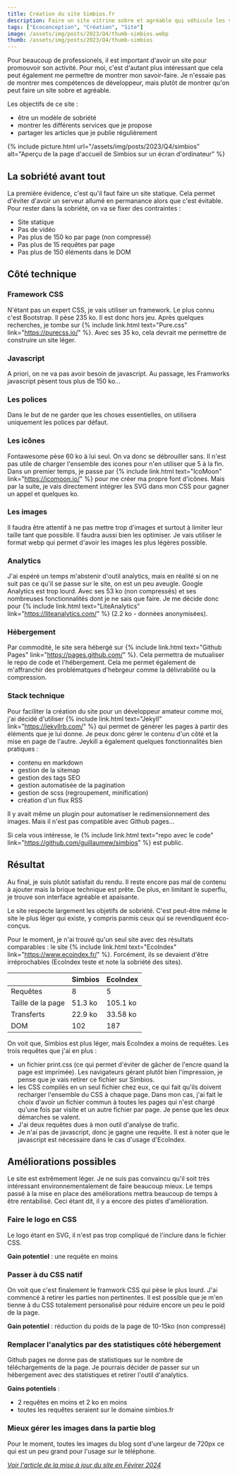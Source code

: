 ```yaml
---
title: Création du site Simbios.fr
description: Faire un site vitrine sobre et agréable qui véhicule les valeurs de Simbios.
tags: ["Ecoconception", "Création", "Site"]
image: /assets/img/posts/2023/Q4/thumb-simbios.webp
thumb: /assets/img/posts/2023/Q4/thumb-simbios
---
```


Pour beaucoup de professionels, il est important d'avoir un site pour promouvoir son activité. Pour moi, c'est d'autant plus intéressant que cela peut également me permettre de montrer mon savoir-faire. Je n'essaie pas de montrer mes compétences de développeur, mais plutôt de montrer qu'on peut faire un site sobre et agréable.

Les objectifs de ce site :
- être un modèle de sobriété
- montrer les différents services que je propose
- partager les articles que je publie régulièrement

{% include picture.html 
    url="/assets/img/posts/2023/Q4/simbios"
    alt="Aperçu de la page d'accueil de Simbios sur un écran d'ordinateur"
 %}

## La sobriété avant tout

La première évidence, c'est qu'il faut faire un site statique. Cela permet d'éviter d'avoir un serveur allumé en permanance alors que c'est évitable.
Pour rester dans la sobriété, on va se fixer des contraintes :
- Site statique
- Pas de vidéo
- Pas plus de 150 ko par page (non compressé)
- Pas plus de 15 requêtes par page
- Pas plus de 150 éléments dans le DOM

## Côté technique

### Framework CSS
N'étant pas un expert CSS, je vais utiliser un framework. Le plus connu c'est Bootstrap. Il pèse 235 ko. Il est donc hors jeu. Après quelques recherches, je tombe sur {% include link.html text="Pure.css" link="https://purecss.io/" %}. Avec ses 35 ko, cela devrait me permettre de construire un site léger. 

### Javascript
A priori, on ne va pas avoir besoin de javascript.
Au passage, les Framworks javascript pèsent tous plus de 150 ko...

### Les polices
Dans le but de ne garder que les choses essentielles, on utilisera uniquement les polices par défaut. 

### Les icônes
Fontawesome pèse 60 ko à lui seul. On va donc se débrouiller sans. Il n'est pas utile de charger l'ensemble des icones pour n'en utiliser que 5 à la fin. Dans un premier temps, je passe par {% include link.html text="IcoMoon" link="https://icomoon.io/" %} pour me créer ma propre font d'icônes. Mais par la suite, je vais directement intégrer les SVG dans mon CSS pour gagner un appel et quelques ko.

### Les images
Il faudra être attentif à ne pas mettre trop d'images et surtout à limiter leur taille tant que possible. Il faudra aussi bien les optimiser. Je vais utiliser le format webp qui permet d'avoir les images les plus légères possible.

### Analytics 
J'ai espéré un temps m'abstenir d'outil analytics, mais en réalité si on ne suit pas ce qu'il se passe sur le site, on est un peu aveugle.
Google Analytics est trop lourd. Avec ses 53 ko (non compressés) et ses nombreuses fonctionnalités dont je ne sais que faire. Je me décide donc pour {% include link.html text="LiteAnalytics" link="https://liteanalytics.com/" %} (2.2 ko - données anonymisées).

### Hébergement 
Par commodité, le site sera hébergé sur {% include link.html text="Github Pages" link="https://pages.github.com/" %}. Cela permettra de mutualiser le repo de code et l'hébergement. Cela me permet également de m'affranchir des problématques d'hebrgeur comme la délivrabilité ou la compression.

### Stack technique
Pour faciliter la création du site pour un développeur amateur comme moi, j'ai décidé d'utiliser {% include link.html text="Jekyll" link="https://jekyllrb.com/" %} qui permet de générer les pages à partir des éléments que je lui donne. Je peux donc gérer le contenu d'un côté et la mise en page de l'autre. Jeykill a également quelques fonctionnalités bien pratiques :
- contenu en markdown
- gestion de la sitemap
- gestion des tags SEO
- gestion automatisée de la pagination
- gestion de scss (regroupement, minification)
- création d'un flux RSS

Il y avait même un plugin pour automatiser le redimensionnement des images. Mais il n'est pas compatible avec Github pages...

Si cela vous intéresse, le {% include link.html text="repo avec le code" link="https://github.com/guillaumew/simbios" %} est public.

## Résultat

Au final, je suis plutôt satisfait du rendu. Il reste encore pas mal de contenu à ajouter mais la brique technique est prête. De plus, en limitant le superflu, je trouve son interface agréable et apaisante.

Le site respecte largement les objetifs de sobriété.  C'est peut-être même le site le plus léger qui existe, y compris parmis ceux qui se revendiquent éco-conçus. 

Pour le moment, je n'ai trouvé qu'un seul site avec des résultats comparables : le site {% include link.html text="EcoIndex" link="https://www.ecoindex.fr/" %}. Forcément, ils se devaient d'être irréprochables (EcoIndex teste et note la sobriété des sites).

|                   | Simbios | EcoIndex |
|-------------------|---------|----------|
| Requêtes          | 8       | 5        |
| Taille de la page | 51.3 ko | 105.1 ko |
| Transferts        | 22.9 ko | 33.58 ko |
| DOM               | 102     | 187      |

On voit que, Simbios est plus léger, mais EcoIndex a moins de requêtes. Les trois requêtes que j'ai en plus :
- un fichier print.css (ce qui permet d'éviter de gâcher de l'encre quand la page est imprimée). Les navigateurs gérant plutôt bien l'impression, je pense que je vais retirer ce fichier sur Simbios.
- les CSS compilés en un seul fichier chez eux, ce qui fait qu'ils doivent recharger l'ensemble du CSS à chaque page. Dans mon cas, j'ai fait le choix d'avoir un fichier commun à toutes les pages qui n'est chargé qu'une fois par visite et un autre fichier par page. Je pense que les deux démarches se valent.
- J'ai deux requêtes dues à mon outil d'analyse de trafic.
- Je n'ai pas de javascript, donc je gagne une requête. Il est à noter que le javascript est nécessaire dans le cas d'usage d'EcoIndex.

## Améliorations possibles

Le site est extrêmement léger. Je ne suis pas convaincu qu'il soit très intéressant environnementalement de faire beaucoup mieux. Le temps passé à la mise en place des améliorations mettra beaucoup de temps à être rentabilisé. 
Ceci étant dit, il y a encore des pistes d'amélioration.

### Faire le logo en CSS
Le logo étant en SVG, il n'est pas trop compliqué de l'inclure dans le fichier CSS.

**Gain potentiel** : une requête en moins

### Passer à du CSS natif
On voit que c'est finalement le framwork CSS qui pèse le plus lourd. J'ai commencé à retirer les parties non pertinentes. Il est possible que je m'en tienne à du CSS totalement personalisé pour réduire encore un peu le poid de la page.

**Gain potentiel** : réduction du poids de la page de 10-15ko (non compressé)

### Remplacer l'analytics par des statistiques côté hébergement
Github pages ne donne pas de statistiques sur le nombre de téléchargements de la page. Je pourrais décider de passer sur un hébergement avec des statistiques et retirer l'outil d'analytics.

**Gains potentiels** : 
- 2 requêtes en moins et 2 ko en moins
- toutes les requêtes seraient sur le domaine simbios.fr

### Mieux gérer les images dans la partie blog
Pour le moment, toutes les images du blog sont d'une largeur de 720px ce qui est un peu grand pour l'usage sur le téléphone. 

*[Voir l'article de la mise à jour du site en Févirer 2024](/realisations/2024/02/19/amelioration-simbios.html)*